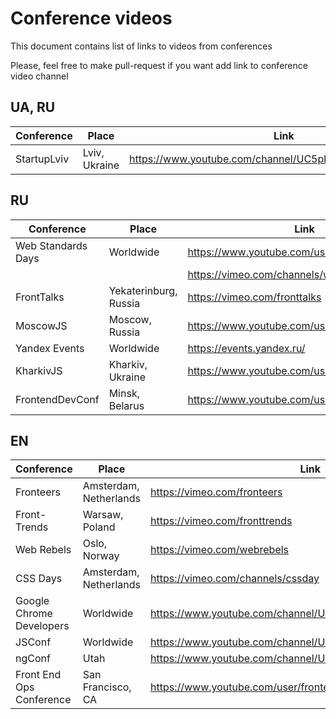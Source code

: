 # Conference videos

This document contains list of links to videos from conferences

Please, feel free to make pull-request if you want add link to conference video channel


## UA, RU

Conference                        | Place                            | Link
--------------------------------- | -------------------------------- | ------------------------------------------------
StartupLviv                       |  Lviv, Ukraine                   |  https://www.youtube.com/channel/UC5pkffv9LpA4y8wppOtjzOg


## RU

Conference                        | Place                            | Link
----------------------------------|----------------------------------|-------------------------------------------------
Web Standards Days                |  Worldwide                       |  https://www.youtube.com/user/wstdays
                                  |                                  |  https://vimeo.com/channels/wstdays
FrontTalks                        |  Yekaterinburg, Russia           |  https://vimeo.com/fronttalks
MoscowJS                          |  Moscow, Russia                  |  https://www.youtube.com/user/moscowjs
Yandex Events                     |  Worldwide                       |  https://events.yandex.ru/
KharkivJS                         |  Kharkiv, Ukraine                |  https://www.youtube.com/user/lodye1
FrontendDevConf                   |  Minsk, Belarus                  |  https://www.youtube.com/user/FrontendDevConf


## EN
Conference                        | Place                            | Link
----------------------------------|----------------------------------|-------------------------------------------------
Fronteers                         |  Amsterdam, Netherlands          |  https://vimeo.com/fronteers
Front-Trends                      |  Warsaw, Poland                  |  https://vimeo.com/fronttrends
Web Rebels                        |  Oslo, Norway                    |  https://vimeo.com/webrebels
CSS Days                          |  Amsterdam, Netherlands          |  https://vimeo.com/channels/cssday
Google Chrome Developers          |  Worldwide                       |  https://www.youtube.com/channel/UCnUYZLuoy1rq1aVMwx4aTzw
JSConf                            |  Worldwide                       |  https://www.youtube.com/channel/UCzoVCacndDCfGDf41P-z0iA
ngConf                            |  Utah                            |  https://www.youtube.com/channel/UCm9iiIfgmVODUJxINecHQkA
Front End Ops Conference          |  San Francisco, CA               |  https://www.youtube.com/user/frontendopsconf